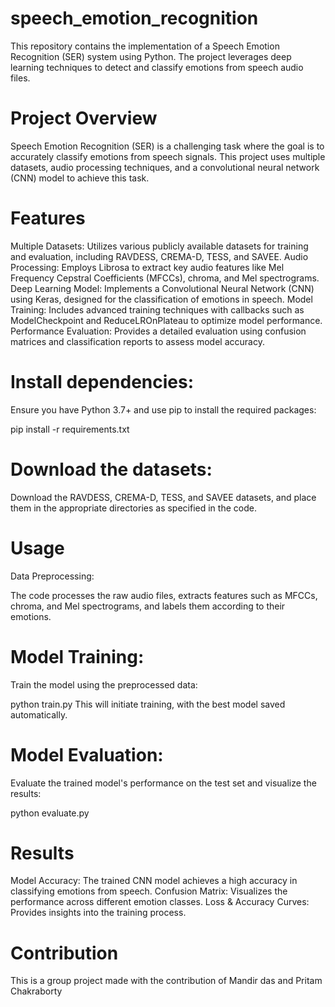 # speech_emotion_recognition
This repository contains the implementation of a Speech Emotion Recognition (SER) system using Python. The project leverages deep learning techniques to detect and classify emotions from speech audio files.

# Project Overview
Speech Emotion Recognition (SER) is a challenging task where the goal is to accurately classify emotions from speech signals. This project uses multiple datasets, audio processing techniques, and a convolutional neural network (CNN) model to achieve this task.

# Features
Multiple Datasets: Utilizes various publicly available datasets for training and evaluation, including RAVDESS, CREMA-D, TESS, and SAVEE.
Audio Processing: Employs Librosa to extract key audio features like Mel Frequency Cepstral Coefficients (MFCCs), chroma, and Mel spectrograms.
Deep Learning Model: Implements a Convolutional Neural Network (CNN) using Keras, designed for the classification of emotions in speech.
Model Training: Includes advanced training techniques with callbacks such as ModelCheckpoint and ReduceLROnPlateau to optimize model performance.
Performance Evaluation: Provides a detailed evaluation using confusion matrices and classification reports to assess model accuracy.

# Install dependencies:

Ensure you have Python 3.7+ and use pip to install the required packages:

pip install -r requirements.txt
# Download the datasets:

Download the RAVDESS, CREMA-D, TESS, and SAVEE datasets, and place them in the appropriate directories as specified in the code.

# Usage
Data Preprocessing:

The code processes the raw audio files, extracts features such as MFCCs, chroma, and Mel spectrograms, and labels them according to their emotions.

# Model Training:

Train the model using the preprocessed data:

python train.py
This will initiate training, with the best model saved automatically.

# Model Evaluation:

Evaluate the trained model's performance on the test set and visualize the results:

python evaluate.py
# Results
Model Accuracy: The trained CNN model achieves a high accuracy in classifying emotions from speech.
Confusion Matrix: Visualizes the performance across different emotion classes.
Loss & Accuracy Curves: Provides insights into the training process.
# Contribution
This is a group project made with the contribution of Mandir das and Pritam Chakraborty
